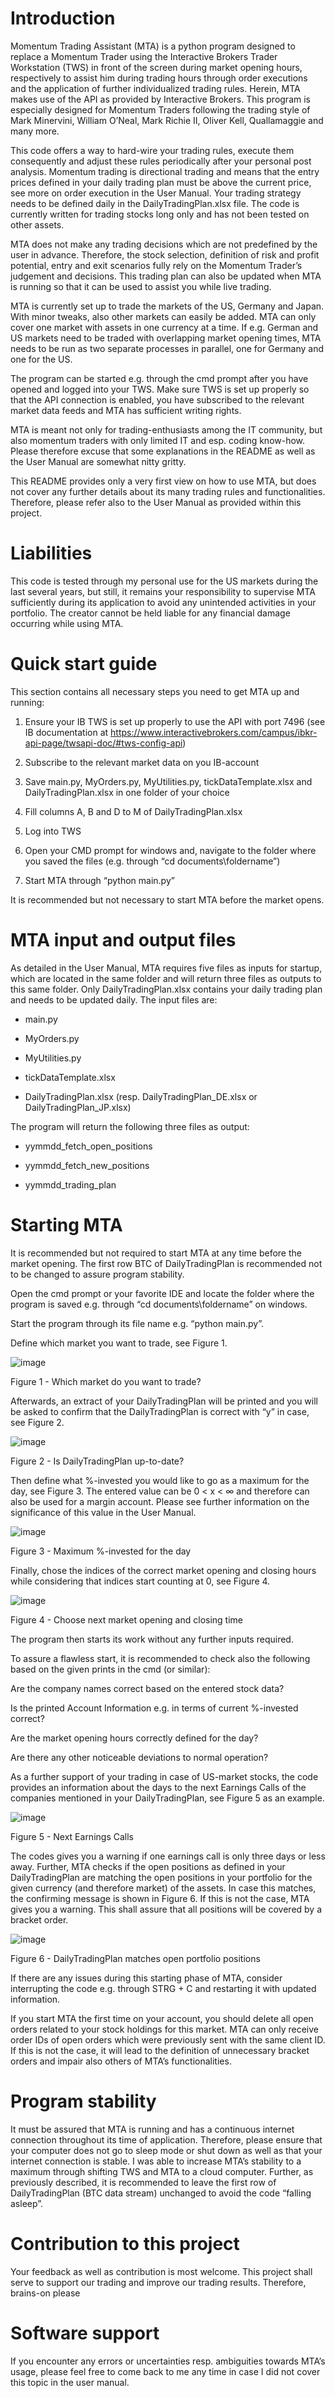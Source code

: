 # Introduction

Momentum Trading Assistant (MTA) is a python program designed to replace a Momentum Trader using the Interactive Brokers Trader Workstation (TWS) in front of the screen during market opening hours, respectively to assist him during trading hours through order executions and the application of further individualized trading rules. Herein, MTA makes use of the API as provided by Interactive Brokers. This program is especially designed for Momentum Traders following the trading style of Mark Minervini, William O’Neal, Mark Richie II, Oliver Kell, Quallamaggie and many more.

This code offers a way to hard-wire your trading rules, execute them consequently and adjust these rules periodically after your personal post analysis. Momentum trading is directional trading and means that the entry prices defined in your daily trading plan must be above the current price, see more on order execution in the User Manual. Your trading strategy needs to be defined daily in the DailyTradingPlan.xlsx file. The code is currently written for trading stocks long only and has not been tested on other assets.

MTA does not make any trading decisions which are not predefined by the user in advance. Therefore, the stock selection, definition of risk and profit potential, entry and exit scenarios fully rely on the Momentum Trader’s judgement and decisions. This trading plan can also be updated when MTA is running so that it can be used to assist you while live trading.

MTA is currently set up to trade the markets of the US, Germany and Japan. With minor tweaks, also other markets can easily be added. MTA can only cover one market with assets in one currency at a time. If e.g. German and US markets need to be traded with overlapping market opening times, MTA needs to be run as two separate processes in parallel, one for Germany and one for the US.

The program can be started e.g. through the cmd prompt after you have opened and logged into your TWS. Make sure TWS is set up properly so that the API connection is enabled, you have subscribed to the relevant market data feeds and MTA has sufficient writing rights.

MTA is meant not only for trading-enthusiasts among the IT community, but also momentum traders with only limited IT and esp. coding know-how. Please therefore excuse that some explanations in the README as well as the User Manual are somewhat nitty gritty.

This README provides only a very first view on how to use MTA, but does not cover any further details about its many trading rules and functionalities. Therefore, please refer also to the User Manual as provided within this project.

# Liabilities

This code is tested through my personal use for the US markets during the last several years, but still, it remains your responsibility to supervise MTA sufficiently during its application to avoid any unintended activities in your portfolio. The creator cannot be held liable for any financial damage occurring while using MTA.

# Quick start guide

This section contains all necessary steps you need to get MTA up and running:

  1) Ensure your IB TWS is set up properly to use the API with port 7496 (see IB documentation at https://www.interactivebrokers.com/campus/ibkr-api-page/twsapi-doc/#tws-config-api)

  2) Subscribe to the relevant market data on you IB-account

  3) Save main.py, MyOrders.py, MyUtilities.py, tickDataTemplate.xlsx and DailyTradingPlan.xlsx in one folder of your choice

  4) Fill columns A, B and D to M of DailyTradingPlan.xlsx

  5) Log into TWS

  6) Open your CMD prompt for windows and, navigate to the folder where you saved the files (e.g. through “cd documents\foldername”)

  7) Start MTA through “python main.py”



It is recommended but not necessary to start MTA before the market opens.

# MTA input and output files

As detailed in the User Manual, MTA requires five files as inputs for startup, which are located in the same folder and will return three files as outputs to this same folder. Only DailyTradingPlan.xlsx  contains your daily trading plan and needs to be updated daily. The input files are:

  - main.py

  - MyOrders.py

  - MyUtilities.py

  - tickDataTemplate.xlsx

  - DailyTradingPlan.xlsx (resp. DailyTradingPlan_DE.xlsx or DailyTradingPlan_JP.xlsx)



The program will return the following three files as output:

  - yymmdd_fetch_open_positions

  - yymmdd_fetch_new_positions

  - yymmdd_trading_plan



# Starting MTA

It is recommended but not required to start MTA at any time before the market opening. The first row BTC of DailyTradingPlan is recommended not to be changed to assure program stability.

Open the cmd prompt or your favorite IDE and locate the folder where the program is saved e.g. through “cd documents\foldername” on windows.

Start the program through its file name e.g. “python main.py”.

Define which market you want to trade, see Figure 1.

![image](https://github.com/user-attachments/assets/21979062-77f8-4c37-aba3-d7f66b572dfd)

Figure 1 - Which market do you want to trade?

Afterwards, an extract of your DailyTradingPlan will be printed and you will be asked to confirm that the DailyTradingPlan is correct with “y” in case, see Figure 2.

![image](https://github.com/user-attachments/assets/19f69046-0b10-4c92-8550-698aefe654b2)

Figure 2 - Is DailyTradingPlan up-to-date?

Then define what %-invested you would like to go as a maximum for the day, see Figure 3. The entered value can be 0 < x < ∞ and therefore can also be used for a margin account. Please see further information on the significance of this value in the User Manual.

![image](https://github.com/user-attachments/assets/c4df87a1-9e76-447d-a6b2-5dda474f04d4)

Figure 3 - Maximum %-invested for the day



Finally, chose the indices of the correct market opening and closing hours while considering that indices start counting at 0, see Figure 4.

![image](https://github.com/user-attachments/assets/cbeb0642-a38d-4576-b9f1-1e70f4eb9f50)

Figure 4 - Choose next market opening and closing time



The program then starts its work without any further inputs required.



To assure a flawless start, it is recommended to check also the following based on the given prints in the cmd (or similar):



Are the company names correct based on the entered stock data?

Is the printed Account Information e.g. in terms of current %-invested correct?

Are the market opening hours correctly defined for the day?

Are there any other noticeable deviations to normal operation?



As a further support of your trading in case of US-market stocks, the code provides an information about the days to the next Earnings Calls of the companies mentioned in your DailyTradingPlan, see Figure 5 as an example.

![image](https://github.com/user-attachments/assets/5ef1cd22-fc86-4c4f-9827-766c69a83853)

Figure 5 - Next Earnings Calls



The codes gives you a warning if one earnings call is only three days or less away. Further, MTA checks if the open positions as defined in your DailyTradingPlan are matching the open positions in your portfolio for the given currency (and therefore market) of the assets. In case this matches, the confirming message is shown in Figure 6. If this is not the case, MTA gives you a warning. This shall assure that all positions will be covered by a bracket order.

![image](https://github.com/user-attachments/assets/0dea2da4-7c56-4b98-8372-3beb185b255b)

Figure 6 - DailyTradingPlan matches open portfolio positions



If there are any issues during this starting phase of MTA, consider interrupting the code e.g. through STRG + C and restarting it with updated information.



If you start MTA the first time on your account, you should delete all open orders related to your stock holdings for this market. MTA can only receive order IDs of open orders which were previously sent with the same client ID. If this is not the case, it will lead to the definition of unnecessary bracket orders and impair also others of MTA’s functionalities.

# Program stability

It must be assured that MTA is running and has a continuous internet connection throughout its time of application. Therefore, please ensure that your computer does not go to sleep mode or shut down as well as that your internet connection is stable. I was able to increase MTA’s stability to a maximum through shifting TWS and MTA to a cloud computer. Further, as previously described, it is recommended to leave the first row of DailyTradingPlan (BTC data stream) unchanged to avoid the code “falling asleep”.

# Contribution to this project

Your feedback as well as contribution is most welcome. This project shall serve to support our trading and improve our trading results. Therefore, brains-on please 

# Software support

If you encounter any errors or uncertainties resp. ambiguities towards MTA’s usage, please feel free to come back to me any time in case I did not cover this topic in the user manual.

